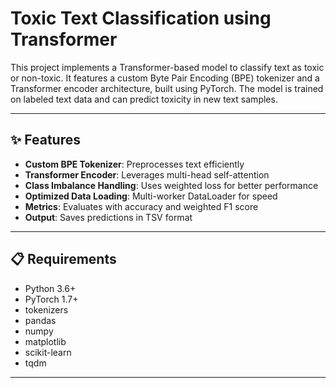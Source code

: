 # Toxic Text Classification using Transformer

This project implements a Transformer-based model to classify text as toxic or non-toxic. It features a custom Byte Pair Encoding (BPE) tokenizer and a Transformer encoder architecture, built using PyTorch. The model is trained on labeled text data and can predict toxicity in new text samples.

---

## ✨ Features

- **Custom BPE Tokenizer**: Preprocesses text efficiently
- **Transformer Encoder**: Leverages multi-head self-attention
- **Class Imbalance Handling**: Uses weighted loss for better performance
- **Optimized Data Loading**: Multi-worker DataLoader for speed
- **Metrics**: Evaluates with accuracy and weighted F1 score
- **Output**: Saves predictions in TSV format

---

## 📋 Requirements

- Python 3.6+
- PyTorch 1.7+
- tokenizers
- pandas
- numpy
- matplotlib
- scikit-learn
- tqdm

---
